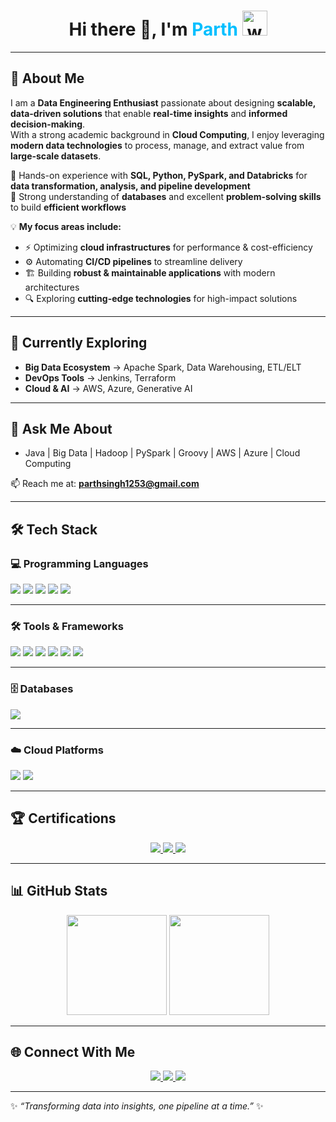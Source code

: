  <h1 align="center"> 
  Hi there 👋, I'm <span style="color:#00BFFF;">Parth </span>  
  <img src="https://media.tenor.com/Wx9IEmZZXSoAAAAi/hi.gif" width="40" height="40" alt="waving hand"/>
</h1>

---

## 🚀 About Me
I am a **Data Engineering Enthusiast** passionate about designing **scalable, data-driven solutions** that enable **real-time insights** and **informed decision-making**.  
With a strong academic background in **Cloud Computing**, I enjoy leveraging **modern data technologies** to process, manage, and extract value from **large-scale datasets**.  

🔹 Hands-on experience with **SQL, Python, PySpark, and Databricks** for **data transformation, analysis, and pipeline development**  
🔹 Strong understanding of **databases** and excellent **problem-solving skills** to build **efficient workflows**  

💡 **My focus areas include:**  
- ⚡ Optimizing **cloud infrastructures** for performance & cost-efficiency  
- ⚙️ Automating **CI/CD pipelines** to streamline delivery  
- 🏗️ Building **robust & maintainable applications** with modern architectures  
- 🔍 Exploring **cutting-edge technologies** for high-impact solutions  

---

## 🌱 Currently Exploring
- **Big Data Ecosystem** → Apache Spark, Data Warehousing, ETL/ELT  
- **DevOps Tools** → Jenkins, Terraform  
- **Cloud & AI** → AWS, Azure, Generative AI  

---

## 💬 Ask Me About
- Java | Big Data | Hadoop | PySpark | Groovy | AWS | Azure | Cloud Computing  

📫 Reach me at: [**parthsingh1253@gmail.com**](mailto:parthsingh1253@gmail.com)  

---

## 🛠️ Tech Stack

### 💻 Programming Languages  
<p>
  <img src="https://img.shields.io/badge/-Java-007396?style=for-the-badge&logo=openjdk&logoColor=white"/>
  <img src="https://img.shields.io/badge/-Python-3776AB?style=for-the-badge&logo=python&logoColor=white"/>
  <img src="https://img.shields.io/badge/-SQL-336791?style=for-the-badge&logo=postgresql&logoColor=white"/>
  <img src="https://img.shields.io/badge/-Groovy-4298B8?style=for-the-badge&logo=apache-groovy&logoColor=white"/>
  <img src="https://img.shields.io/badge/-HashiCorp%20HCL-7B42BC?style=for-the-badge&logo=hashicorp&logoColor=white"/>
</p>

---

### 🛠️ Tools & Frameworks  
<p>
  <img src="https://img.shields.io/badge/-Git-F05032?style=for-the-badge&logo=git&logoColor=white"/>
  <img src="https://img.shields.io/badge/-GitHub-181717?style=for-the-badge&logo=github&logoColor=white"/>
  <img src="https://img.shields.io/badge/-Apache%20Spark-E25A1C?style=for-the-badge&logo=apachespark&logoColor=white"/>
  <img src="https://img.shields.io/badge/-Databricks-FF3621?style=for-the-badge&logo=databricks&logoColor=white"/>
  <img src="https://img.shields.io/badge/-Jenkins-D24939?style=for-the-badge&logo=jenkins&logoColor=white"/>
  <img src="https://img.shields.io/badge/-Terraform-7B42BC?style=for-the-badge&logo=terraform&logoColor=white"/>
</p>

---

### 🗄️ Databases  
<p>
  <img src="https://img.shields.io/badge/-MySQL-4479A1?style=for-the-badge&logo=mysql&logoColor=white"/>
</p>

---

### ☁️ Cloud Platforms  
<p>
  <img src="https://img.shields.io/badge/-AWS-FF9900?style=for-the-badge&logo=amazon-aws&logoColor=white"/>
  <img src="https://img.shields.io/badge/-Azure-0078D4?style=for-the-badge&logo=microsoft-azure&logoColor=white"/>
</p>

---

## 🏆 Certifications
<p align="center">
  <a href="https://www.hackerrank.com/certificates/731721820af3" target="_blank">
    <img src="https://img.shields.io/badge/SQL%20Advance%20Certificate-2EC866?style=for-the-badge&logo=hackerrank&logoColor=white"/>
  </a>
  <a href="https://www.hackerrank.com/certificates/6f58d3da3e47" target="_blank">
    <img src="https://img.shields.io/badge/SQL%20Intermediate%20Certificate-1BA94C?style=for-the-badge&logo=hackerrank&logoColor=white"/>
  </a>
  <a href="https://www.hackerrank.com/certificates/f507e955aa98" target="_blank">
    <img src="https://img.shields.io/badge/SQL%20Basic%20Certificate-107C41?style=for-the-badge&logo=hackerrank&logoColor=white"/>
  </a>
</p>

---

## 📊 GitHub Stats
<p align="center">
  <img src="https://github-readme-stats.vercel.app/api?username=parthhhhh12&show_icons=true&theme=tokyonight" height="160px"/>
  <img src="https://github-readme-streak-stats.herokuapp.com/?user=parthhhhh12&theme=tokyonight" height="160px"/>
</p>

---

## 🌐 Connect With Me
<p align="center">
  <a href="https://github.com/parthhhhh12" target="_blank">
    <img src="https://img.shields.io/badge/GitHub-181717?style=for-the-badge&logo=github&logoColor=white"/>
  </a>
  <a href="https://www.linkedin.com/in/singh05e/" target="_blank">
    <img src="https://img.shields.io/badge/LinkedIn-0077B5?style=for-the-badge&logo=linkedin&logoColor=white"/>
  </a>
  <a href="mailto:parthsingh1253@gmail.com">
    <img src="https://img.shields.io/badge/Gmail-D14836?style=for-the-badge&logo=gmail&logoColor=white"/>
  </a>
</p>

---
✨ _“Transforming data into insights, one pipeline at a time.”_ ✨

